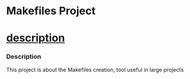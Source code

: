 # Makefiles Project
#  [description](https://github.com/espinosakev24/holbertonschool-low_level_programming/tree/master/0x1C-makefiles)

### Description
This project is about the Makefiles creation, tool useful in large projects
